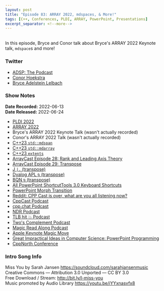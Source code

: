 ```yaml
---
layout: post
title: "Episode 83: ARRAY 2022, mdspaces, & More!"
tags: [C++, Conferences, PLDI, ARRAY, PowerPoint, Presentations]
excerpt_separator: <!--more-->
---
```


<div id="buzzsprout-player-10848407"></div><script src="https://www.buzzsprout.com/1501960/10848407-episode-83-array-2022-mdspaces-more.js?container_id=buzzsprout-player-10848407&player=small" type="text/javascript" charset="utf-8"></script>

<br>In this episode, Bryce and Conor talk about Bryce's ARRAY 2022 Keynote talk, `mdspace`s and more!
 
<!--more-->

### Twitter
 
* [ADSP: The Podcast](https://twitter.com/adspthepodcast)
* [Conor Hoekstra](https://twitter.com/code_report)
* [Bryce Adelstein Lelbach](https://twitter.com/blelbach)

### Show Notes
 
**Date Recorded:** 2022-06-13 <br>
**Date Released:** 2022-06-24
 
* [PLDI 2022](https://pldi22.sigplan.org/)
* [ARRAY 2022](https://pldi22.sigplan.org/home/ARRAY-2022)
* Bryce's ARRAY 2022 Keynote Talk (wasn't actually recorded)
* Conor's ARRAY 2022 Talk (wasn't actually recorded)
* [C++23 `std::mdspan`](https://www.open-std.org/jtc1/sc22/wg21/docs/papers/2021/p0009r13.html)
* [C++23 `std::mdarray`](https://isocpp.org/files/papers/D1684R0.html)
* [C++23 `extents`](https://www.open-std.org/jtc1/sc22/wg21/docs/papers/2021/p0009r13.html#wording)
* [ArrayCast Episode 28: Rank and Leading Axis Theory](https://www.arraycast.com/episodes/episode28-rank-and-leading-axis)
* [ArrayCast Episode 29: Transpose](https://www.arraycast.com/episodes/episode29-transpose)
* [J `|.` (transpose)](https://code.jsoftware.com/wiki/Vocabulary/bardot#dyadic)
* [Dyalog APL `⍉` (transpose)](https://help.dyalog.com/18.2/#Language/Primitive%20Functions/Transpose%20Dyadic.htm?Highlight=transpose)
* [BQN `⍉` (transpose)](https://mlochbaum.github.io/BQN/help/transpose_reorderaxes.html)
* [All PowerPoint ShortcutTools 3.0 Keyboard Shortcuts](https://www.shortcuttools.com/en/ms-powerpoint-shortcuts.html#allshortcuts)
* [PowerPoint Morph Transition](https://support.microsoft.com/en-us/office/use-the-morph-transition-in-powerpoint-8dd1c7b2-b935-44f5-a74c-741d8d9244ea)
* [Reddit: CPP Cast is over, what are you all listening now?](https://www.reddit.com/r/cpp/comments/v1hb9b/cpp_cast_is_over_what_are_you_all_listening_now/)
* [CppCast Podcast](https://www.cppcast.com/)
* [cpp.chat Podcast](https://cpp.chat/)
* [NDR Podcast](https://nodiagnosticrequired.tv/)
* [TLB hit 💥 Podcast](https://tlbh.it/)
* [Two's Complement Podcast](https://www.twoscomplement.org/)
* [Magic Read Along Podcast](http://www.magicreadalong.com/)
* [Apple Keynote Magic Move](https://business.tutsplus.com/tutorials/keynote-magic-move--cms-31554)
* [Great Impractical Ideas in Computer Science: PowerPoint Programming](https://www.youtube.com/watch?v=_3loq22TxSc)
* [CppNorth Conference](https://cppnorth.ca/)

### Intro Song Info
 
Miss You by Sarah Jansen https://soundcloud.com/sarahjansenmusic<br>
Creative Commons — Attribution 3.0 Unported — CC BY 3.0<br>
Free Download / Stream: http://bit.ly/l-miss-you<br>
Music promoted by Audio Library https://youtu.be/iYYxnasvfx8<br>